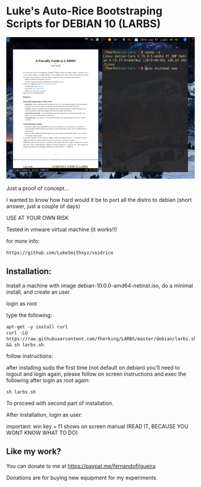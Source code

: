 # Luke's Auto-Rice Bootstraping Scripts for DEBIAN 10 (LARBS)
![alt text](https://raw.githubusercontent.com/fherking/LARBS/master/larbs-debian.jpg)

Just a proof of concept...

I wanted to know how hard would it be to port all the distro to debian (short answer, just a couple of days)

USE AT YOUR OWN RISK

Tested in vmware virtual machine (it works!!)

for more info: 

	https://github.com/LukeSmithxyz/voidrice

## Installation:

Install a machine with image debian-10.0.0-amd64-netinst.iso, do a minimal install, and create an user.

login as root

type the following:

	apt-get -y install curl
	curl -LO https://raw.githubusercontent.com/fherking/LARBS/master/debian/larbs.sh && sh larbs.sh
	
follow instructions:

after installing sudo the first time (not default on debian) you'll need to logout and login again, please follow on screen instructions and  exec the following after login as root again:

	sh larbs.sh
	
To proceed with second part of installation.	

After installation, login as user:

important: win key + f1  shows on screen manual (READ IT, BECAUSE YOU WONT KNOW WHAT TO DO)

## Like my work?

You can donate to me at https://paypal.me/fernandofilgueira 

Donations are for buying new equipment for my experiments.
